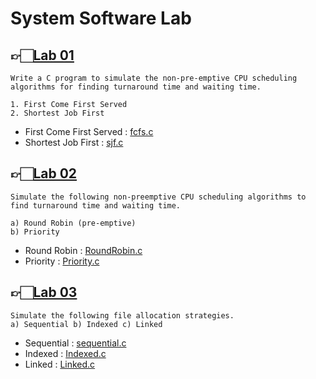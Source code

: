 # System Software Lab

## 👉🏻[Lab 01](/Lab-01/)

    Write a C program to simulate the non-pre-emptive CPU scheduling algorithms for finding turnaround time and waiting time.

    1. First Come First Served
    2. Shortest Job First

-   First Come First Served : [fcfs.c](/Lab-01/fcfs.c)
-   Shortest Job First : [sjf.c](/Lab-01/sjf.c)

## 👉🏻[Lab 02](/Lab-02/)

    Simulate the following non-preemptive CPU scheduling algorithms to find turnaround time and waiting time.

    a) Round Robin (pre-emptive)
    b) Priority

-   Round Robin : [RoundRobin.c](/Lab-02/RoundRobin.c)
-   Priority : [Priority.c](/Lab-02/Priority.c)

## 👉🏻[Lab 03](/Lab-03/)

    Simulate the following file allocation strategies.
    a) Sequential b) Indexed c) Linked

-   Sequential : [sequential.c](/Lab-03/sequential.c)
-   Indexed : [Indexed.c](/Lab-03/indexed.c)
-   Linked : [Linked.c](/Lab-03/linked.c)
